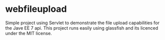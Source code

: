 webfileupload
=============
Simple project using Servlet to demonstrate the file upload capabilities for the Jave EE 7 api.
This project runs easily using glassfish and its licenced under the MIT license.